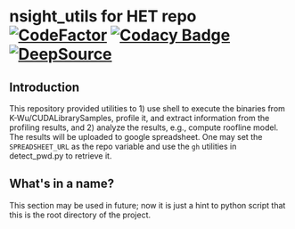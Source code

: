 # nsight_utils for HET repo [![CodeFactor](https://www.codefactor.io/repository/github/k-wu/het_nsight_utils/badge)](https://www.codefactor.io/repository/github/k-wu/het_nsight_utils) [![Codacy Badge](https://app.codacy.com/project/badge/Grade/0eab8d08e0f04748ac7a29cb349429f5)](https://app.codacy.com/gh/K-Wu/HET_nsight_utils/dashboard?utm_source=gh&utm_medium=referral&utm_content=&utm_campaign=Badge_grade) [![DeepSource](https://app.deepsource.com/gh/K-Wu/HET_nsight_utils.svg/?label=active+issues&show_trend=true&token=im-q3uZoGZpdMnqGz-C39zkx)](https://app.deepsource.com/gh/K-Wu/HET_nsight_utils/?ref=repository-badge)

## Introduction
This repository provided utilities to 1) use shell to execute the binaries from K-Wu/CUDALibrarySamples, profile it, and extract information from the profiling results, and 2) analyze the results, e.g., compute roofline model.
The results will be uploaded to google spreadsheet. One may set the `SPREADSHEET_URL` as the repo variable and use the `gh` utilities in detect_pwd.py to retrieve it.

## What's in a name?
This section may be used in future; now it is just a hint to python script that this is the root directory of the project.
